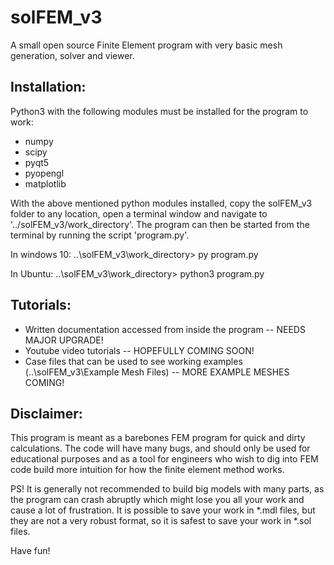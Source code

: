 # solFEM_v3
A small open source Finite Element program with very basic mesh generation, solver and viewer.



Installation:
-------------

Python3 with the following modules must be installed for the program to work:
- numpy
- scipy
- pyqt5
- pyopengl
- matplotlib

With the above mentioned python modules installed, copy the solFEM_v3 folder to any location, 
open a terminal window and navigate to '../solFEM_v3/work_directory'. The program can then be
started from the terminal by running the script 'program.py'.

In windows 10:
..\solFEM_v3\work_directory> py program.py

In Ubuntu:
..\solFEM_v3\work_directory> python3 program.py



Tutorials:
----------

- Written documentation accessed from inside the program -- NEEDS MAJOR UPGRADE!
- Youtube video tutorials -- HOPEFULLY COMING SOON!
- Case files that can be used to see working examples (..\solFEM_v3\Example Mesh Files) -- MORE EXAMPLE MESHES COMING!




Disclaimer:
-----------

This program is meant as a barebones FEM program for quick and dirty calculations.
The code will have many bugs, and should only be used for educational purposes and
as a tool for engineers who wish to dig into FEM code build more intuition for how
the finite element method works.

PS! It is generally not recommended to build big models with many parts, as the
program can crash abruptly which might lose you all your work and cause a lot of
frustration. It is possible to save your work in *.mdl files, but they are not a
very robust format, so it is safest to save your work in *.sol files.


Have fun!
